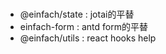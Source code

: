###

<ul>
  <li>@einfach/state : jotai的平替  </li>
  <li>einfach-form : antd form的平替</li>
  <li>@einfach/utils : react hooks help</li>
</ul>
